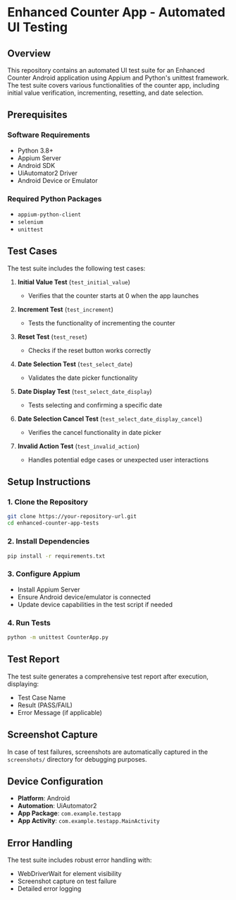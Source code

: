 # Enhanced Counter App - Automated UI Testing

## Overview
This repository contains an automated UI test suite for an Enhanced Counter Android application using Appium and Python's unittest framework. The test suite covers various functionalities of the counter app, including initial value verification, incrementing, resetting, and date selection.

## Prerequisites

### Software Requirements
- Python 3.8+
- Appium Server
- Android SDK
- UiAutomator2 Driver
- Android Device or Emulator

### Required Python Packages
- `appium-python-client`
- `selenium`
- `unittest`

## Test Cases

The test suite includes the following test cases:

1. **Initial Value Test** (`test_initial_value`)
   - Verifies that the counter starts at 0 when the app launches

2. **Increment Test** (`test_increment`)
   - Tests the functionality of incrementing the counter

3. **Reset Test** (`test_reset`)
   - Checks if the reset button works correctly

4. **Date Selection Test** (`test_select_date`)
   - Validates the date picker functionality

5. **Date Display Test** (`test_select_date_display`)
   - Tests selecting and confirming a specific date

6. **Date Selection Cancel Test** (`test_select_date_display_cancel`)
   - Verifies the cancel functionality in date picker

7. **Invalid Action Test** (`test_invalid_action`)
   - Handles potential edge cases or unexpected user interactions

## Setup Instructions

### 1. Clone the Repository
```bash
git clone https://your-repository-url.git
cd enhanced-counter-app-tests

```

### 2. Install Dependencies
```bash
pip install -r requirements.txt
```

### 3. Configure Appium
- Install Appium Server
- Ensure Android device/emulator is connected
- Update device capabilities in the test script if needed

### 4. Run Tests
```bash
python -m unittest CounterApp.py
```

## Test Report
The test suite generates a comprehensive test report after execution, displaying:
- Test Case Name
- Result (PASS/FAIL)
- Error Message (if applicable)

## Screenshot Capture
In case of test failures, screenshots are automatically captured in the `screenshots/` directory for debugging purposes.

## Device Configuration
- **Platform**: Android
- **Automation**: UiAutomator2
- **App Package**: `com.example.testapp`
- **App Activity**: `com.example.testapp.MainActivity`

## Error Handling
The test suite includes robust error handling with:
- WebDriverWait for element visibility
- Screenshot capture on test failure
- Detailed error logging


